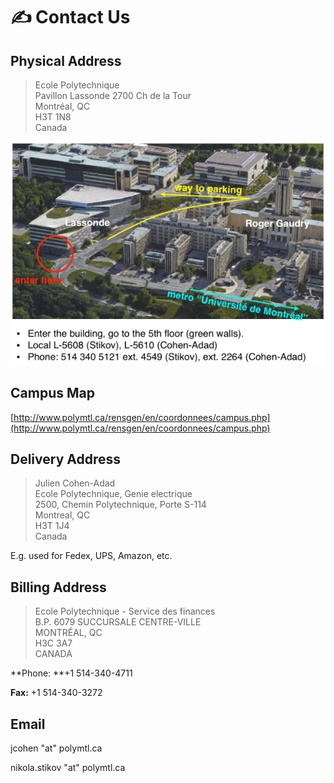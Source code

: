 # <span class="emoji-bullet">✍</span> Contact Us

## Physical Address

> Ecole Polytechnique\
> Pavillon Lassonde 2700 Ch de la Tour\
> Montréal, QC\
> H3T 1N8\
> Canada

![](.gitbook/assets/path_to_poly_noaddress.png)

## Campus Map

[http://www.polymtl.ca/rensgen/en/coordonnees/campus.php](http://www.polymtl.ca/rensgen/en/coordonnees/campus.php)

## Delivery Address

> Julien Cohen-Adad\
> Ecole Polytechnique, Genie electrique\
> 2500, Chemin Polytechnique, Porte S-114\
> Montreal, QC\
> H3T 1J4\
> Canada

E.g. used for Fedex, UPS, Amazon, etc.

## Billing Address

> Ecole Polytechnique - Service des finances\
> B.P. 6079 SUCCURSALE CENTRE-VILLE\
> MONTRÉAL, QC\
> H3C 3A7\
> CANADA

**Phone: **+1 514-340-4711

**Fax:** +1 514-340-3272

## Email

jcohen "at" polymtl.ca

nikola.stikov "at" polymtl.ca
